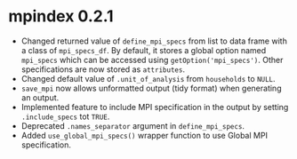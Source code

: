 # mpindex 0.2.1

* Changed returned value of `define_mpi_specs` from list to data frame with a class of `mpi_specs_df`. By default, it stores a global option named `mpi_specs` which can be accessed using `getOption('mpi_specs')`. Other specifications are now stored as `attributes`.
* Changed default value of `.unit_of_analysis` from `households` to `NULL`.
* `save_mpi` now allows unformatted output (tidy format) when generating an output. 
* Implemented feature to include MPI specification in the output by setting `.include_specs` tot `TRUE`.
* Deprecated `.names_separator` argument in `define_mpi_specs`.
* Added `use_global_mpi_specs()` wrapper function to use Global MPI specification.
